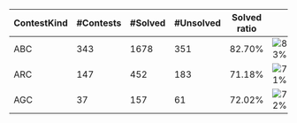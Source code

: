 | ContestKind | #Contests | #Solved | #Unsolved | Solved ratio | |
| - | - | - | - | - | - |
| ABC | 343 | 1678 | 351 | 82.70% | ![83%](https://progress-bar.dev/83?title=Solved) |
| ARC | 147 | 452 | 183 | 71.18% | ![71%](https://progress-bar.dev/71?title=Solved) |
| AGC | 37 | 157 | 61 | 72.02% | ![72%](https://progress-bar.dev/72?title=Solved) |
